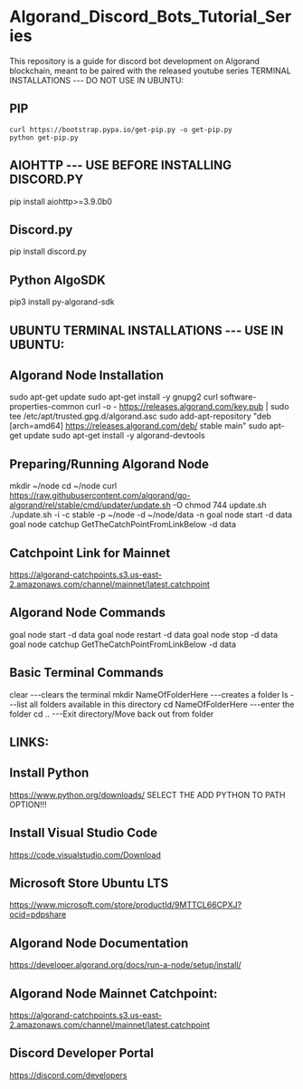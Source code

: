 # Algorand_Discord_Bots_Tutorial_Series
This repository is a guide for discord bot development on Algorand blockchain, meant to be paired with the released youtube series
TERMINAL INSTALLATIONS --- DO NOT USE IN UBUNTU:

## PIP
```
curl https://bootstrap.pypa.io/get-pip.py -o get-pip.py
python get-pip.py
```

## AIOHTTP --- USE BEFORE INSTALLING DISCORD.PY
pip install aiohttp>=3.9.0b0

## Discord.py
pip install discord.py

## Python AlgoSDK
pip3 install py-algorand-sdk

## UBUNTU TERMINAL INSTALLATIONS --- USE IN UBUNTU:

## Algorand Node Installation
sudo apt-get update
sudo apt-get install -y gnupg2 curl software-properties-common
curl -o - https://releases.algorand.com/key.pub | sudo tee /etc/apt/trusted.gpg.d/algorand.asc
sudo add-apt-repository "deb [arch=amd64] https://releases.algorand.com/deb/ stable main"
sudo apt-get update
sudo apt-get install -y algorand-devtools

## Preparing/Running Algorand Node
mkdir ~/node
cd ~/node
curl https://raw.githubusercontent.com/algorand/go-algorand/rel/stable/cmd/updater/update.sh -O
chmod 744 update.sh
./update.sh -i -c stable -p ~/node -d ~/node/data -n
goal node start -d data 
goal node catchup GetTheCatchPointFromLinkBelow -d data

## Catchpoint Link for Mainnet
https://algorand-catchpoints.s3.us-east-2.amazonaws.com/channel/mainnet/latest.catchpoint

## Algorand Node Commands
goal node start -d data
goal node restart -d data
goal node stop -d data
goal node catchup GetTheCatchPointFromLinkBelow -d data

## Basic Terminal Commands
clear ---clears the terminal
mkdir NameOfFolderHere ---creates a folder
ls ---list all folders available in this directory
cd NameOfFolderHere ---enter the folder
cd .. ---Exit directory/Move back out from folder


## LINKS:

## Install Python
https://www.python.org/downloads/
SELECT THE ADD PYTHON TO PATH OPTION!!!

## Install Visual Studio Code
https://code.visualstudio.com/Download

## Microsoft Store Ubuntu LTS
https://www.microsoft.com/store/productId/9MTTCL66CPXJ?ocid=pdpshare

## Algorand Node Documentation
https://developer.algorand.org/docs/run-a-node/setup/install/

## Algorand Node Mainnet Catchpoint:
https://algorand-catchpoints.s3.us-east-2.amazonaws.com/channel/mainnet/latest.catchpoint

## Discord Developer Portal
https://discord.com/developers
